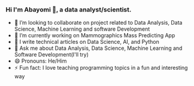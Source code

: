 ### Hi I'm Abayomi 👋, a data analyst/scientist.
- 👯 I’m looking to collaborate on project related to Data Analysis, Data Science, Machine Learning and software Development 
- 🔭 I’m currently working on Mammographics Mass Predicting App
- 🌱 I write technical articles on Data Science, AI, and Python
- 💬 Ask me about Data Analysis, Data Science, Machine Learning and Software Development(I'll try)
- 😄 Pronouns: He/Him
- ⚡ Fun fact: I love teaching programming topics in a fun and interesting way 
